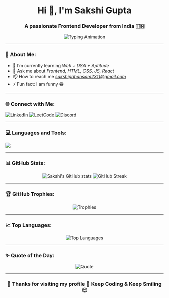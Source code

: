 <h1 align="center">Hi 👋, I'm Sakshi Gupta</h1>
<h3 align="center">A passionate Frontend Developer from India 🇮🇳</h3>

<p align="center">
  <img src="https://readme-typing-svg.demolab.com?font=Fira+Code&size=24&pause=1000&color=00C0FF&center=true&vCenter=true&width=435&lines=Frontend+Developer;Learning+Web+%2B+DSA+%2B+Aptitude;Love+to+build+creative+UIs+💻;Fun+fact:+I+am+funny+😄" alt="Typing Animation" />
</p>

---

### 💫 About Me:
- 🌱 I’m currently learning *Web + DSA + Aptitude*
- 💬 Ask me about *Frontend, HTML, CSS, JS, React*
- 📫 How to reach me *sakshiprihansam2311@gmail.com*
- ⚡ Fun fact: I am funny 😁

---

### 🌐 Connect with Me:
<p align="left">
<a href="https://linkedin.com/in/your-linkedin" target="_blank">
  <img src="https://img.shields.io/badge/LinkedIn-%230077B5.svg?logo=linkedin&logoColor=white" alt="LinkedIn"/>
</a>
<a href="https://leetcode.com/your-leetcode" target="_blank">
  <img src="https://img.shields.io/badge/LeetCode-%23FFA116.svg?logo=LeetCode&logoColor=white" alt="LeetCode"/>
</a>
<a href="https://discord.gg/your-discord" target="_blank">
  <img src="https://img.shields.io/badge/Discord-%235865F2.svg?logo=discord&logoColor=white" alt="Discord"/>
</a>
</p>

---

### 💻 Languages and Tools:
<p align="left">
<img src="https://skillicons.dev/icons?i=html,css,js,react,flask,c,cpp,mysql,oracle,arduino,vscode,git,github" />
</p>

---

### 📊 GitHub Stats:
<p align="center">
  <img src="https://github-readme-stats.vercel.app/api?username=SakshiGupta&show_icons=true&theme=tokyonight" alt="Sakshi's GitHub stats" />
  <img src="https://github-readme-streak-stats.herokuapp.com/?user=SakshiGupta&theme=tokyonight" alt="GitHub Streak" />
</p>

---

### 🏆 GitHub Trophies:
<p align="center">
  <img src="https://github-profile-trophy.vercel.app/?username=SakshiGupta&theme=tokyonight&no-frame=true&margin-w=15" alt="Trophies" />
</p>

---

### 📈 Top Languages:
<p align="center">
  <img src="https://github-readme-stats.vercel.app/api/top-langs/?username=SakshiGupta&layout=compact&theme=tokyonight" alt="Top Languages" />
</p>

---

### ✨ Quote of the Day:
<p align="center">
  <img src="https://quotes-github-readme.vercel.app/api?type=horizontal&theme=tokyonight" alt="Quote" />
</p>

---

<h3 align="center">🚀 Thanks for visiting my profile 💖 Keep Coding & Keep Smiling 😊</h3>
